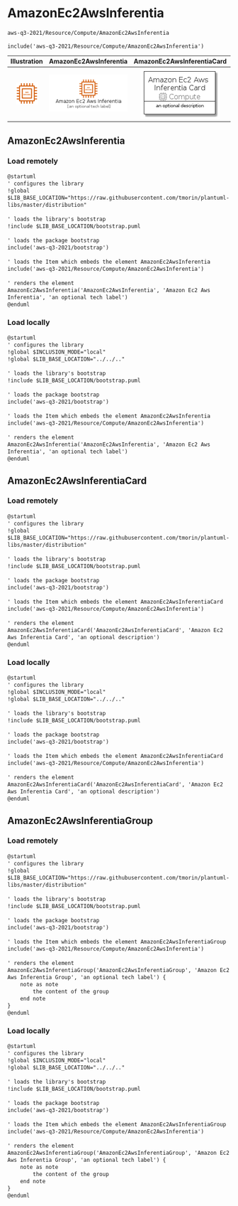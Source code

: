 # AmazonEc2AwsInferentia


```text
aws-q3-2021/Resource/Compute/AmazonEc2AwsInferentia
```

```text
include('aws-q3-2021/Resource/Compute/AmazonEc2AwsInferentia')
```



| Illustration | AmazonEc2AwsInferentia | AmazonEc2AwsInferentiaCard | AmazonEc2AwsInferentiaGroup |
| :---: | :---: | :---: | :---: |
| ![illustration for Illustration](../../../aws-q3-2021/Resource/Compute/AmazonEc2AwsInferentia.png) | ![illustration for AmazonEc2AwsInferentia](../../../aws-q3-2021/Resource/Compute/AmazonEc2AwsInferentia.Local.png) | ![illustration for AmazonEc2AwsInferentiaCard](../../../aws-q3-2021/Resource/Compute/AmazonEc2AwsInferentiaCard.Local.png) | ![illustration for AmazonEc2AwsInferentiaGroup](../../../aws-q3-2021/Resource/Compute/AmazonEc2AwsInferentiaGroup.Local.png) |




## AmazonEc2AwsInferentia

### Load remotely
```plantuml
@startuml
' configures the library
!global $LIB_BASE_LOCATION="https://raw.githubusercontent.com/tmorin/plantuml-libs/master/distribution"

' loads the library's bootstrap
!include $LIB_BASE_LOCATION/bootstrap.puml

' loads the package bootstrap
include('aws-q3-2021/bootstrap')

' loads the Item which embeds the element AmazonEc2AwsInferentia
include('aws-q3-2021/Resource/Compute/AmazonEc2AwsInferentia')

' renders the element
AmazonEc2AwsInferentia('AmazonEc2AwsInferentia', 'Amazon Ec2 Aws Inferentia', 'an optional tech label')
@enduml
```

### Load locally
```plantuml
@startuml
' configures the library
!global $INCLUSION_MODE="local"
!global $LIB_BASE_LOCATION="../../.."

' loads the library's bootstrap
!include $LIB_BASE_LOCATION/bootstrap.puml

' loads the package bootstrap
include('aws-q3-2021/bootstrap')

' loads the Item which embeds the element AmazonEc2AwsInferentia
include('aws-q3-2021/Resource/Compute/AmazonEc2AwsInferentia')

' renders the element
AmazonEc2AwsInferentia('AmazonEc2AwsInferentia', 'Amazon Ec2 Aws Inferentia', 'an optional tech label')
@enduml
```

## AmazonEc2AwsInferentiaCard

### Load remotely
```plantuml
@startuml
' configures the library
!global $LIB_BASE_LOCATION="https://raw.githubusercontent.com/tmorin/plantuml-libs/master/distribution"

' loads the library's bootstrap
!include $LIB_BASE_LOCATION/bootstrap.puml

' loads the package bootstrap
include('aws-q3-2021/bootstrap')

' loads the Item which embeds the element AmazonEc2AwsInferentiaCard
include('aws-q3-2021/Resource/Compute/AmazonEc2AwsInferentia')

' renders the element
AmazonEc2AwsInferentiaCard('AmazonEc2AwsInferentiaCard', 'Amazon Ec2 Aws Inferentia Card', 'an optional description')
@enduml
```

### Load locally
```plantuml
@startuml
' configures the library
!global $INCLUSION_MODE="local"
!global $LIB_BASE_LOCATION="../../.."

' loads the library's bootstrap
!include $LIB_BASE_LOCATION/bootstrap.puml

' loads the package bootstrap
include('aws-q3-2021/bootstrap')

' loads the Item which embeds the element AmazonEc2AwsInferentiaCard
include('aws-q3-2021/Resource/Compute/AmazonEc2AwsInferentia')

' renders the element
AmazonEc2AwsInferentiaCard('AmazonEc2AwsInferentiaCard', 'Amazon Ec2 Aws Inferentia Card', 'an optional description')
@enduml
```

## AmazonEc2AwsInferentiaGroup

### Load remotely
```plantuml
@startuml
' configures the library
!global $LIB_BASE_LOCATION="https://raw.githubusercontent.com/tmorin/plantuml-libs/master/distribution"

' loads the library's bootstrap
!include $LIB_BASE_LOCATION/bootstrap.puml

' loads the package bootstrap
include('aws-q3-2021/bootstrap')

' loads the Item which embeds the element AmazonEc2AwsInferentiaGroup
include('aws-q3-2021/Resource/Compute/AmazonEc2AwsInferentia')

' renders the element
AmazonEc2AwsInferentiaGroup('AmazonEc2AwsInferentiaGroup', 'Amazon Ec2 Aws Inferentia Group', 'an optional tech label') {
    note as note
        the content of the group
    end note
}
@enduml
```

### Load locally
```plantuml
@startuml
' configures the library
!global $INCLUSION_MODE="local"
!global $LIB_BASE_LOCATION="../../.."

' loads the library's bootstrap
!include $LIB_BASE_LOCATION/bootstrap.puml

' loads the package bootstrap
include('aws-q3-2021/bootstrap')

' loads the Item which embeds the element AmazonEc2AwsInferentiaGroup
include('aws-q3-2021/Resource/Compute/AmazonEc2AwsInferentia')

' renders the element
AmazonEc2AwsInferentiaGroup('AmazonEc2AwsInferentiaGroup', 'Amazon Ec2 Aws Inferentia Group', 'an optional tech label') {
    note as note
        the content of the group
    end note
}
@enduml
```

